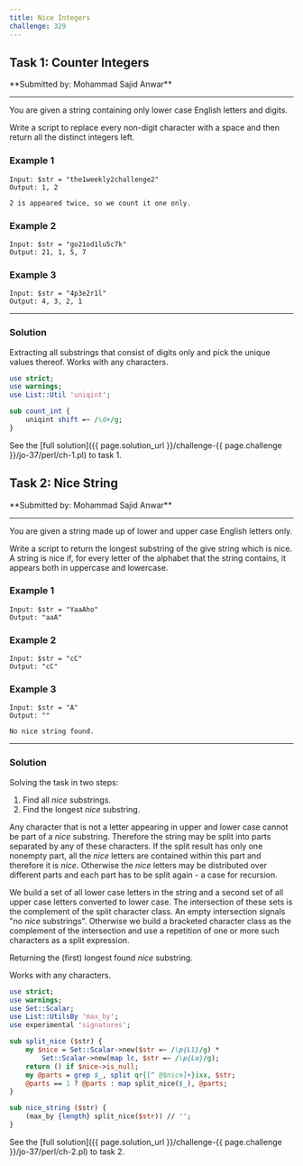 ```yaml
---
title: Nice Integers
challenge: 329
---
```

<h2 id="task-1">
Task 1: Counter Integers
</h2>
**Submitted by: Mohammad Sajid Anwar**

---
You are given a string containing only lower case English letters and digits.

Write a script to replace every non-digit character with a space and then return all the distinct integers left.

### Example 1
```
Input: $str = "the1weekly2challenge2"
Output: 1, 2

2 is appeared twice, so we count it one only.
```
### Example 2
```
Input: $str = "go21od1lu5c7k"
Output: 21, 1, 5, 7
```
### Example 3
```
Input: $str = "4p3e2r1l"
Output: 4, 3, 2, 1
```
---
### Solution
Extracting all substrings that consist of digits only and pick the unique values thereof.
Works with any characters.
```perl
use strict;
use warnings;
use List::Util 'uniqint';

sub count_int {
    uniqint shift =~ /\d+/g;
}
```

See the [full solution]({{ page.solution_url }}/challenge-{{ page.challenge }}/jo-37/perl/ch-1.pl) to task 1.

<!--
See [discussion](https://github.com/jo-37/the-bears-den/issues/XXX
-->

<h2 id="task-2">
Task 2: Nice String
</h2>
**Submitted by: Mohammad Sajid Anwar**

---
You are given a string made up of lower and upper case English letters only.

Write a script to return the longest substring of the give string which is nice. A string is nice if, for every letter of the alphabet that the string contains, it appears both in uppercase and lowercase.

### Example 1
```
Input: $str = "YaaAho"
Output: "aaA"
```
### Example 2
```
Input: $str = "cC"
Output: "cC"
```
### Example 3
```
Input: $str = "A"
Output: ""

No nice string found.
```
---
### Solution
Solving the task in two steps:
1. Find all _nice_ substrings.
2. Find the longest _nice_ substring.

Any character that is not a letter appearing in upper and lower case cannot be part of a _nice_ substring.
Therefore the string may be split into parts separated by any of these characters.
If the split result has only one nonempty part, all the _nice_ letters are contained within this part  and therefore it is _nice_.
Otherwise the _nice_ letters may be distributed over different parts and each part has to be split again - a case for recursion.

We build a set of all lower case letters in the string and a second set of all upper case letters converted to lower case.
The intersection of these sets is the complement of the split character class.
An empty intersection signals "no _nice_ substrings".
Otherwise we build a bracketed character class as the complement of the intersection and use a repetition of one or more such characters as a split expression.

Returning the (first) longest found _nice_ substring.

Works with any characters.
```perl
use strict;
use warnings;
use Set::Scalar;
use List::UtilsBy 'max_by';
use experimental 'signatures';

sub split_nice ($str) {
    my $nice = Set::Scalar->new($str =~ /\p{Ll}/g) *
        Set::Scalar->new(map lc, $str =~ /\p{Lu}/g);
    return () if $nice->is_null;
    my @parts = grep $_, split qr{[^ @$nice]+}ixx, $str;
    @parts == 1 ? @parts : map split_nice($_), @parts;
}

sub nice_string ($str) {
    (max_by {length} split_nice($str)) // '';
}
```
See the [full solution]({{ page.solution_url }}/challenge-{{ page.challenge }}/jo-37/perl/ch-2.pl) to task 2.

<!--
See [discussion](https://github.com/jo-37/the-bears-den/issues/XXX
-->
